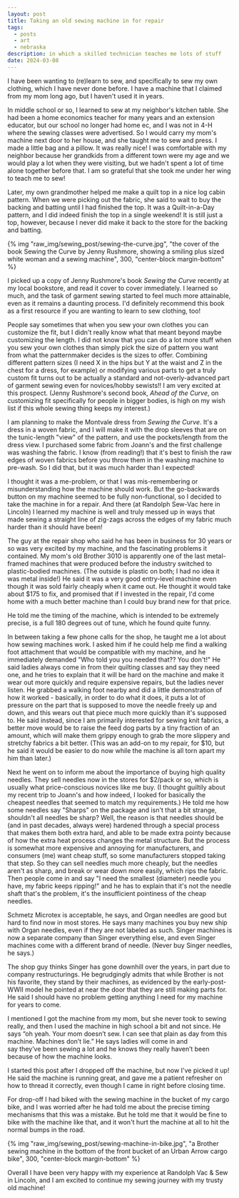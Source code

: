 ```yaml
---
layout: post
title: Taking an old sewing machine in for repair
tags:
  - posts
  - art
  - nebraska
description: in which a skilled technician teaches me lots of stuff
date: 2024-03-08
---
```


I have been wanting to (re)learn to sew, and specifically to sew my own clothing, which I have never done before. I have a machine that I claimed from my mom long ago, but I haven't used it in years. 

In middle school or so, I learned to sew at my neighbor's kitchen table. She had been a home economics teacher for many years and an extension educator, but our school no longer had home ec, and I was not in 4-H where the sewing classes were advertised. So I would carry my mom's machine next door to her house, and she taught me to sew and press. I made a little bag and a pillow. It was really nice! I was comfortable with my neighbor because her grandkids from a different town were my age and we would play a lot when they were visiting, but we hadn't spent a lot of time alone together before that. I am so grateful that she took me under her wing to teach me to sew! 

Later, my own grandmother helped me make a quilt top in a nice log cabin pattern. When we were picking out the fabric, she said to wait to buy the backing and batting until I had finished the top. It was a Quilt-in-a-Day pattern, and I did indeed finish the top in a single weekend! It is still just a top, however, because I never did make it back to the store for the backing and batting. 

{% img "raw_img/sewing_post/sewing-the-curve.jpg", "the cover of the book Sewing the Curve by Jenny Rushmore, showing a smiling plus sized white woman and a sewing machine", 300, "center-block margin-bottom" %}

I picked up a copy of Jenny Rushmore's book _Sewing the Curve_ recently at my local bookstore, and read it cover to cover immediately. I learned so much, and the task of garment sewing started to feel much more attainable, even as it remains a daunting process. I'd definitely recommend this book as a first resource if you are wanting to learn to sew clothing, too!

People say sometimes that when you sew your own clothes you can customize the fit, but I didn't really know what that meant beyond maybe customizing the length. I did not know that you can do a lot more stuff when you sew your own clothes than simply pick the size of pattern you want from what the patternmaker decides is the sizes to offer. Combining different pattern sizes (I need X in the hips but Y at the waist and Z in the chest for a dress, for example) or modifying various parts to get a truly custom fit turns out to be actually a standard and not-overly-advanced part of garment sewing even for novices/hobby sewists!! I am very excited at this prospect. (Jenny Rushmore's second book, _Ahead of the Curve_, on customizing fit specifically for people in bigger bodies, is high on my wish list if this whole sewing thing keeps my interest.) 

I am planning to make the Montvale dress from _Sewing the Curve_. It's a dress in a woven fabric, and I will make it with the drop sleeves that are on the tunic-length "view" of the pattern, and use the pockets/length from the dress view. I purchased some fabric from Joann's and the first challenge was washing the fabric. I know (from reading!) that it's best to finish the raw edges of woven fabrics before you throw them in the washing machine to pre-wash. So I did that, but it was much harder than I expected!

I thought it was a me-problem, or that I was mis-remembering or misunderstanding how the machine should work. But the go-backwards button on my machine seemed to be fully non-functional, so I decided to take the machine in for a repair. And there (at Randolph Sew-Vac here in Lincoln) I learned my machine is well and truly messed up in ways that made sewing a straight line of zig-zags across the edges of my fabric much harder than it should have been! 

The guy at the repair shop who said he has been in business for 30 years or so was very excited by my machine, and the fascinating problems it contained. My mom's old Brother 3010 is apparently one of the last metal-framed machines that were produced before the industry switched to plastic-bodied machines. (The outside is plastic on both; I had no idea it was metal inside!) He said it was a very good entry-level machine even though it was sold fairly cheaply when it came out. He thought it would take about $175 to fix, and promised that if I invested in the repair, I'd come home with a much better machine than I could buy brand new for that price. 

He told me the timing of the machine, which is intended to be extremely precise, is a full 180 degrees out of tune, which he found quite funny. 

In between taking a few phone calls for the shop, he taught me a lot about how sewing machines work. I asked him if he could help me find a walking foot attachment that would be compatible with my machine, and he immediately demanded "Who told you you needed that?? You don't!" He said ladies always come in from their quilting classes and say they need one, and he tries to explain that it will be hard on the machine and make it wear out more quickly and require expensive repairs, but the ladies never listen. He grabbed a walking foot nearby and did a little demonstration of how it worked - basically, in order to do what it does, it puts a lot of pressure on the part that is supposed to move the needle freely up and down, and this wears out that piece much more quickly than it's supposed to. He said instead, since I am primarily interested for sewing knit fabrics, a better move would be to raise the feed dog parts by a tiny fraction of an amount, which will make them grippy enough to grab the more slippery and stretchy fabrics a bit better. (This was an add-on to my repair, for $10, but he said it would be easier to do now while the machine is all torn apart my him than later.)

Next he went on to inform me about the importance of buying high quality needles. They sell needles now in the stores for $2/pack or so, which is usually what price-conscious novices like me buy. (I thought guiltily about my recent trip to Joann's and how indeed, I looked for basically the cheapest needles that seemed to match my requirements.) He told me how some needles say "Sharps" on the package and isn't that a bit strange, shouldn't all needles be sharp? Well, the reason is that needles should be (and in past decades, always were) hardened through a special process that makes them both extra hard, and able to be made extra pointy because of how the extra heat process changes the metal structure. But the process is somewhat more expensive and annoying for manufacturers, and consumers (me) want cheap stuff, so some manufacturers stopped taking that step. So they can sell needles much more cheaply, but the needles aren't as sharp, and break or wear down more easily, which rips the fabric. Then people come in and say "I need the smallest (diameter) needle you have, my fabric keeps ripping!" and he has to explain that it's not the needle shaft that's the problem, it's the insufficient pointiness of the cheap needles. 

Schmetz Microtex is acceptable, he says, and Organ needles are good but hard to find now in most stores. He says many machines you buy new ship with Organ needles, even if they are not labeled as such. Singer machines is now a separate company than Singer everything else, and even Singer machines come with a different brand of needle. (Never buy Singer needles, he says.) 

The shop guy thinks Singer has gone downhill over the years, in part due to company restructurings. He begrudgingly admits that while Brother is not his favorite, they stand by their machines, as evidenced by the early-post-WWII model he pointed at near the door that they are still making parts for. He said I should have no problem getting anything I need for my machine for years to come.

I mentioned I got the machine from my mom, but she never took to sewing really, and then I used the machine in high school a bit and not since. He says “oh yeah. Your mom doesn’t sew. I can see that plain as day from this machine. Machines don’t lie.” He says ladies will come in and say they’ve been sewing a lot and he knows they really haven’t been because of how the machine looks.

I started this post after I dropped off the machine, but now I've picked it up! He said the machine is running great, and gave me a patient refresher on how to thread it correctly, even though I came in right before closing time. 

For drop-off I had biked with the sewing machine in the bucket of my cargo bike, and I was worried after he had told me about the precise timing mechanisms that this was a mistake. But he told me that it would be fine to bike with the machine like that, and it won't hurt the machine at all to hit the normal bumps in the road. 

{% img "raw_img/sewing_post/sewing-machine-in-bike.jpg", "a Brother sewing machine in the bottom of the front bucket of an Urban Arrow cargo bike", 300, "center-block margin-bottom" %}

Overall I have been very happy with my experience at Randolph Vac & Sew in Lincoln, and I am excited to continue my sewing journey with my trusty old machine!



